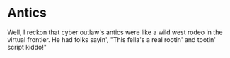 # Antics
Well, I reckon that cyber outlaw's antics were like a wild west rodeo in the virtual frontier. He had folks sayin', "This fella's a real rootin' and tootin' script kiddo!"
